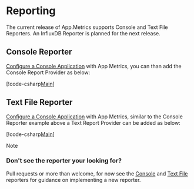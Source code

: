 # Reporting

The current release of App.Metrics supports Console and Text File Reporters. An InfluxDB Reporter is planned for the next release.

## Console Reporter

[Configure a Console Application](../intro.md#configuring-a-console-application) with App Metrics, you can than add the Console Report Provider as below:

[!code-csharp[Main](../../src/samples/AppMetrics.Startup.CodeSnippets/MetricsProgram.cs?highlight=30,31,32,33,18)]

## Text File Reporter

[Configure a Console Application](../intro.md#configuring-a-console-application) with App Metrics, similar to the Console Reporter example above a Text Report Provider can be added as below:

[!code-csharp[Main](../../src/samples/App.Metrics.Extensions.Reporting.Code.Snippets/TextFileReporterSetup.cs)]

> [!NOTE]
> ### Don't see the reporter your looking for?
> Pull requests or more than welcome, for now see the [Console](https://github.com/alhardy/AppMetrics/tree/master/src/App.Metrics.Extensions.Reporting.Console) and [Text File](https://github.com/alhardy/AppMetrics/tree/master/src/App.Metrics.Extensions.Reporting.TextFile) reporters for guidance on implementing a new reporter.